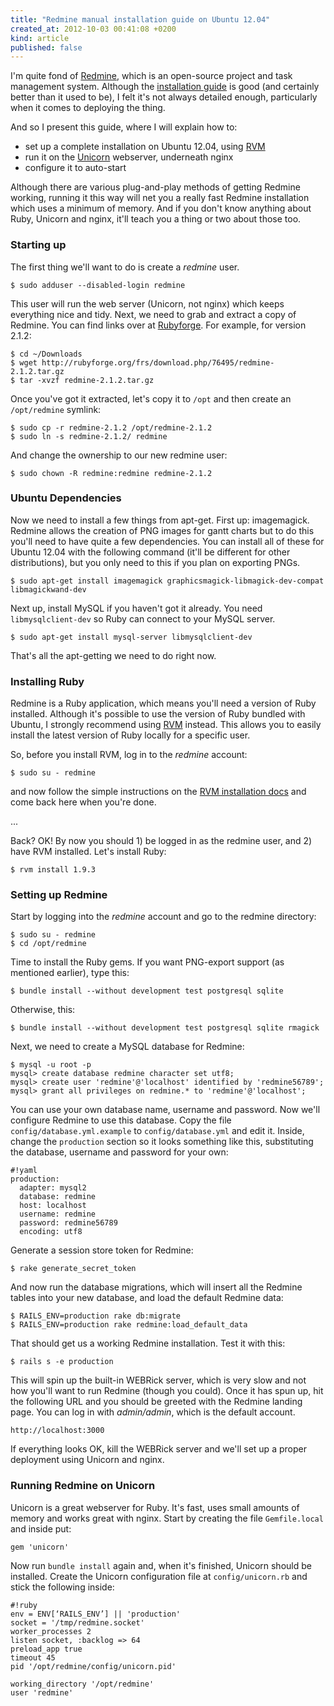 ```yaml
---
title: "Redmine manual installation guide on Ubuntu 12.04"
created_at: 2012-10-03 00:41:08 +0200
kind: article
published: false
---
```


I'm quite fond of [Redmine](http://redmine.org), which is an open-source project and task management system. Although the [installation guide](http://www.redmine.org/projects/redmine/wiki/RedmineInstall) is good (and certainly better than it used to be), I felt it's not always detailed enough, particularly when it comes to deploying the thing.

And so I present this guide, where I will explain how to:

* set up a complete installation on Ubuntu 12.04, using [RVM](http://rvm.io)
* run it on the [Unicorn](http://unicorn.bogomips.org/) webserver, underneath nginx
* configure it to auto-start

Although there are various plug-and-play methods of getting Redmine working, running it this way will net you a really fast Redmine installation which uses a minimum of memory. And if you don't know anything about Ruby, Unicorn and nginx, it'll teach you a thing or two about those too.

<!-- more -->

### Starting up

The first thing we'll want to do is create a *redmine* user.

    $ sudo adduser --disabled-login redmine

This user will run the web server (Unicorn, not nginx) which keeps everything nice and tidy. Next, we need to grab and extract a copy of Redmine. You can find links over at [Rubyforge](http://rubyforge.org/frs/?group_id=1850). For example, for version 2.1.2:

    $ cd ~/Downloads
    $ wget http://rubyforge.org/frs/download.php/76495/redmine-2.1.2.tar.gz
    $ tar -xvzf redmine-2.1.2.tar.gz

Once you've got it extracted, let's copy it to `/opt` and then create an `/opt/redmine` symlink:

    $ sudo cp -r redmine-2.1.2 /opt/redmine-2.1.2
    $ sudo ln -s redmine-2.1.2/ redmine

And change the ownership to our new redmine user:

    $ sudo chown -R redmine:redmine redmine-2.1.2

### Ubuntu Dependencies

Now we need to install a few things from apt-get. First up: imagemagick. Redmine allows the creation of PNG images for gantt charts but to do this you'll need to have quite a few dependencies. You can install all of these for Ubuntu 12.04 with the following command (it'll be different for other distributions), but you only need to this if you plan on exporting PNGs.

    $ sudo apt-get install imagemagick graphicsmagick-libmagick-dev-compat libmagickwand-dev

Next up, install MySQL if you haven't got it already. You need `libmysqlclient-dev` so Ruby can connect to your MySQL server.

    $ sudo apt-get install mysql-server libmysqlclient-dev

That's all the apt-getting we need to do right now.

### Installing Ruby

Redmine is a Ruby application, which means you'll need a version of Ruby installed. Although it's possible to use the version of Ruby bundled with Ubuntu, I strongly recommend using [RVM](http://rvm.io) instead. This allows you to easily install the latest version of Ruby locally for a specific user.

So, before you install RVM, log in to the *redmine* account:

    $ sudo su - redmine

and now follow the simple instructions on the [RVM installation docs](https://rvm.io/rvm/install/) and come back here when you're done.

...

Back? OK! By now you should 1) be logged in as the redmine user, and 2) have RVM installed. Let's install Ruby:

    $ rvm install 1.9.3



### Setting up Redmine

Start by logging into the *redmine* account and go to the redmine directory:

    $ sudo su - redmine
    $ cd /opt/redmine

Time to install the Ruby gems. If you want PNG-export support (as mentioned earlier), type this:

    $ bundle install --without development test postgresql sqlite

Otherwise, this:

    $ bundle install --without development test postgresql sqlite rmagick

Next, we need to create a MySQL database for Redmine:

    $ mysql -u root -p
    mysql> create database redmine character set utf8;
    mysql> create user 'redmine'@'localhost' identified by 'redmine56789';
    mysql> grant all privileges on redmine.* to 'redmine'@'localhost';

You can use your own database name, username and password. Now we'll configure Redmine to use this database. Copy the file `config/database.yml.example` to `config/database.yml` and edit it. Inside, change the `production` section so it looks something like this, substituting the database, username and password for your own:

    #!yaml
    production:
      adapter: mysql2
      database: redmine
      host: localhost
      username: redmine
      password: redmine56789
      encoding: utf8

Generate a session store token for Redmine:

    $ rake generate_secret_token

And now run the database migrations, which will insert all the Redmine tables into your new database, and load the default Redmine data:

    $ RAILS_ENV=production rake db:migrate
    $ RAILS_ENV=production rake redmine:load_default_data

That should get us a working Redmine installation. Test it with this:

    $ rails s -e production

This will spin up the built-in WEBRick server, which is very slow and not how you'll want to run Redmine (though you could). Once it has spun up, hit the following URL and you should be greeted with the Redmine landing page. You can log in with *admin/admin*, which is the default account.

    http://localhost:3000

If everything looks OK, kill the WEBRick server and we'll set up a proper deployment using Unicorn and nginx.

### Running Redmine on Unicorn

Unicorn is a great webserver for Ruby. It's fast, uses small amounts of memory and works great with nginx. Start by creating the file `Gemfile.local` and inside put:

    gem 'unicorn'

Now run `bundle install` again and, when it's finished, Unicorn should be installed. Create the Unicorn configuration file at `config/unicorn.rb` and stick the following inside:

    #!ruby
    env = ENV[‘RAILS_ENV’] || 'production'
    socket = '/tmp/redmine.socket'
    worker_processes 2
    listen socket, :backlog => 64
    preload_app true
    timeout 45
    pid '/opt/redmine/config/unicorn.pid'

    working_directory '/opt/redmine'
    user 'redmine'